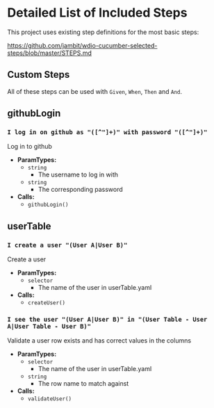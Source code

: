 # Detailed List of Included Steps

This project uses existing step definitions for the most basic steps:

https://github.com/jambit/wdio-cucumber-selected-steps/blob/master/STEPS.md

## Custom Steps

All of these steps can be used with `Given`, `When`, `Then` and `And`.

## githubLogin

### `I log in on github as "([^"]+)" with password "([^"]+)"`<a name="githubLogin-step-c114a1c5"></a>

Log in to github

* **ParamTypes:**
  * `string`
    * The username to log in with
  * `string`
    * The corresponding password
* **Calls:**
  * `githubLogin()`

## userTable

### `I create a user "(User A|User B)"`<a name="userTable-step-c3346658"></a>

Create a user

* **ParamTypes:**
  * `selector`
    * The name of the user in userTable.yaml
* **Calls:**
  * `createUser()`

### `I see the user "(User A|User B)" in "(User Table - User A|User Table - User B)"`<a name="userTable-step-b2d5bc13"></a>

Validate a user row exists and has correct values in the columns

* **ParamTypes:**
  * `selector`
    * The name of the user in userTable.yaml
  * `string`
    * The row name to match against
* **Calls:**
  * `validateUser()`
